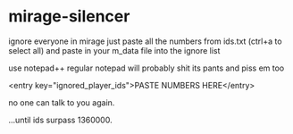 # mirage-silencer
ignore everyone in mirage
 just paste all the numbers from ids.txt (ctrl+a to select all) and paste in your m_data file into the ignore list
 
 use notepad++ regular notepad will probably shit its pants and piss em too
 
 \<entry key="ignored_player_ids">PASTE NUMBERS HERE\</entry>
 
 no one can talk to you again.
 
 ...until ids surpass 1360000.
